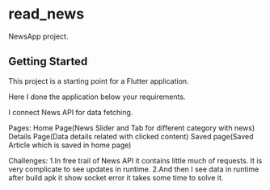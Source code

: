 # read_news

NewsApp project.

## Getting Started
 
This project is a starting point for a Flutter application.


Here I done the application below your requirements.

I connect News API for data fetching.

Pages: 
    Home Page(News Slider and Tab for different category with news)
    Details Page(Data details related with clicked content)
    Saved page(Saved Article which is saved in home page)


Challenges:
    1.In free trail of News API it contains little much of requests. It is very complicate to see updates in runtime. 
    2.And then I see data in runtime after build apk it show socket error it takes some time to solve it.
